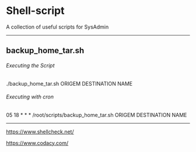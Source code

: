 # Shell-script
A collection of useful scripts for SysAdmin



---

## backup_home_tar.sh

###### Executing the Script

./backup_home_tar.sh ORIGEM DESTINATION NAME

###### Executing with cron
05 18 * * * /root/scripts/backup_home_tar.sh ORIGEM DESTINATION NAME

---


https://www.shellcheck.net/

https://www.codacy.com/
